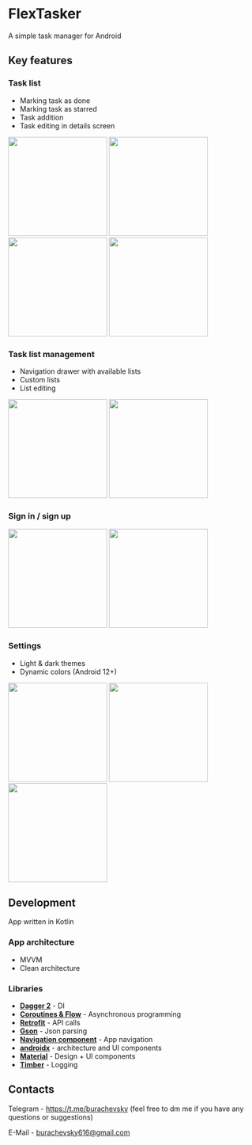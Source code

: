# FlexTasker
A simple task manager for Android

## Key features
### Task list
* Marking task as done
* Marking task as starred
* Task addition
* Task editing in details screen
<p>
  <img src="https://github.com/burachevsky/FlexTasker-Android/assets/60154717/a37b1b58-3fd2-4e3e-80e6-de8ab886bb83" width="200" />
  <img src="https://github.com/burachevsky/FlexTasker-Android/assets/60154717/3e8c0a40-c209-4b21-9a28-9fc253e9b83a" width="200" />
  <img src="https://github.com/burachevsky/FlexTasker-Android/assets/60154717/4a1da792-a1f5-48ed-bd10-87ce65d7f4a2" width="200" />
  <img src="https://github.com/burachevsky/FlexTasker-Android/assets/60154717/fb01e5a4-16ad-49fe-93f0-25732cdcc446" width="200" />
</p>

### Task list management
* Navigation drawer with available lists
* Custom lists
* List editing
<p>
  <img src="https://github.com/burachevsky/FlexTasker-Android/assets/60154717/d18c5a48-f95c-459f-aa2b-1864cf2ab4fa" width="200" />
  <img src="https://github.com/burachevsky/FlexTasker-Android/assets/60154717/baeaf111-b0f4-47a1-ba5f-3ac19129c8d2" width="200" />
</p>

### Sign in / sign up
<p>
  <img src="https://github.com/burachevsky/FlexTasker-Android/assets/60154717/e97c1238-0961-4bba-ba23-98f1510f421d" width="200" />
  <img src="https://github.com/burachevsky/FlexTasker-Android/assets/60154717/fe7e5c29-545c-45e8-b2ec-1e815bf4fcb5" width="200" />
</p>

### Settings
* Light & dark themes
* Dynamic colors (Android 12+)
<p>
  <img src="https://github.com/burachevsky/FlexTasker-Android/assets/60154717/2c3b52fe-3cfe-4159-8be8-183ba1ad656b" width="200" />
  <img src="https://github.com/burachevsky/FlexTasker-Android/assets/60154717/98b67050-8ef4-42a3-9a28-7691091fa83d" width="200" />
  <img src="https://github.com/burachevsky/FlexTasker-Android/assets/60154717/ef7d1705-39e0-4014-8807-ba7822fb1129" width="200" />
</p>

## Development
App written in Kotlin

### App architecture
* MVVM
* Clean architecture

### Libraries 
* [**Dagger 2**](https://github.com/google/dagger) - DI
* [**Coroutines & Flow**](https://github.com/Kotlin/kotlinx.coroutines) - Asynchronous programming
* [**Retrofit**](https://github.com/square/retrofit) - API calls
* [**Gson**](https://github.com/google/gson) - Json parsing
* [**Navigation component**](https://developer.android.com/jetpack/androidx/releases/navigation) - App navigation
* [**androidx**](https://github.com/androidx/androidx) - architecture and UI components
* [**Material**](https://github.com/material-components/material-components-android) - Design + UI components
* [**Timber**](https://github.com/JakeWharton/timber) - Logging

## Contacts
Telegram - https://t.me/burachevsky (feel free to dm me if you have any questions or suggestions)

E-Mail - burachevsky616@gmail.com
